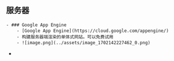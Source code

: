 ## 服务器
	- ### Google App Engine
		- [Google App Engine](https://cloud.google.com/appengine/)
		- 构建服务器端渲染的单体式网站。可以免费试用
		- ![image.png](../assets/image_1702142227462_0.png)
-